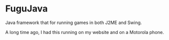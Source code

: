 # FuguJava
Java framework that for running games in both J2ME and Swing.

A long time ago, I had this running on my website and on a Motorola phone.
